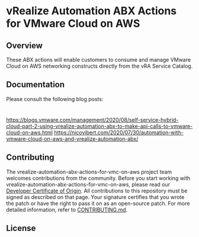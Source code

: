 
# vRealize Automation ABX Actions for VMware Cloud on AWS 

## Overview

These ABX actions will enable customers to consume and manage VMware Cloud on AWS networking constructs directly from the vRA Service Catalog.

## Documentation

Please consult the following blog posts:
#
https://blogs.vmware.com/management/2020/08/self-service-hybrid-cloud-part-2-using-vrealize-automation-abx-to-make-api-calls-to-vmware-cloud-on-aws.html
https://nicovibert.com/2020/07/30/automation-with-vmware-cloud-on-aws-and-vrealize-automation-abx/

## Contributing

The vrealize-automation-abx-actions-for-vmc-on-aws project team welcomes contributions from the community. Before you start working with vrealize-automation-abx-actions-for-vmc-on-aws, please
read our [Developer Certificate of Origin](https://cla.vmware.com/dco). All contributions to this repository must be
signed as described on that page. Your signature certifies that you wrote the patch or have the right to pass it on
as an open-source patch. For more detailed information, refer to [CONTRIBUTING.md](CONTRIBUTING.md).

## License
